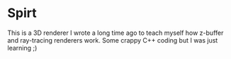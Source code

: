 # Spirt
This is a 3D renderer I wrote a long time ago to teach myself how z-buffer and ray-tracing renderers work. Some crappy C++ coding but I was just learning ;)
